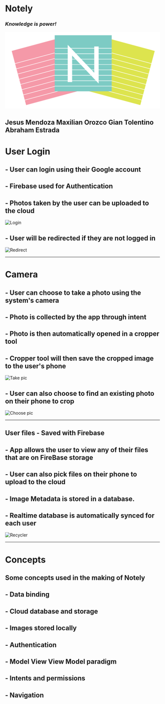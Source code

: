 # Notely
 ### ***Knowledge is power!***

![Notely Logo](./app/src/main/res/drawable/notely_logo.png?raw=true "Logo")

Jesus Mendoza
Maxilian Orozco
Gian Tolentino
Abraham Estrada
---

# User Login

 ## - User can login using their Google account
 ## - Firebase used for Authentication
 ## - Photos taken by the user can be uploaded to the cloud

![Login](./Presentation/choose-login.gif?raw=true "Login")

## - User will be redirected if they are not logged in

![Redirect](./Presentation/redirect.gif?raw=true "Redirect")

---

# Camera

## - User can choose to take a photo using the system's camera
## - Photo is collected by the app through intent
## - Photo is then automatically opened in a cropper tool
## - Cropper tool will then save the cropped image to the user's phone

![Take pic](./Presentation/take-pic-crop.gif?raw=true "Take pic")

## - User can also choose to find an existing photo on their phone to crop

![Choose pic](./Presentation/choose-crop.gif?raw=true "Choose pic")


---

## User files - Saved with Firebase

## - App allows the user to view any of their files that are on FireBase storage
## - User can also pick files on their phone to upload to the cloud
## - Image Metadata is stored in a database. 
## - Realtime database is automatically synced for each user


![Recycler](./Presentation/upload-recycler.gif?raw=true "Recycler")


---


# Concepts

## Some concepts used in the making of Notely

## - Data binding
## - Cloud database and storage
## - Images stored locally
## - Authentication
## - Model View View Model paradigm
## - Intents and permissions
## - Navigation
